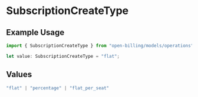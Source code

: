 # SubscriptionCreateType

## Example Usage

```typescript
import { SubscriptionCreateType } from "open-billing/models/operations";

let value: SubscriptionCreateType = "flat";
```

## Values

```typescript
"flat" | "percentage" | "flat_per_seat"
```
